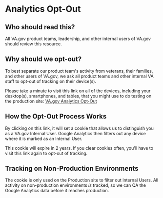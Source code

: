 # Analytics Opt-Out

## Who should read this?

All VA.gov product teams, leadership, and other internal users of VA.gov should review this resource.

## Why should we opt-out?

To best separate our product team's activity from veterans, their families, and other users of VA.gov, we ask all product teams and other internal VA staff to opt-out of tracking on their device\(s\).

Please take a minute to visit this link on all of the devices, including your desktop\(s\), smartphones, and tables, that you might use to do testing on the production site: [VA.gov Analytics Opt-Out](https://www.va.gov/analytics-opt-out.html)

## How the Opt-Out Process Works

By clicking on this link, it will set a cookie that allows us to distinguish you as a VA.gov Internal User. Google Analytics then filters out any device where it is marked as an Internal User.

This cookie will expire in 2 years. If you clear cookies often, you'll have to visit this link again to opt-out of tracking.

## Tracking on Non-Production Environments

The cookie is only used on the Production site to filter out Internal Users. All activity on non-production environments _is_ tracked, so we can QA the Google Analytics data before it reaches production.


